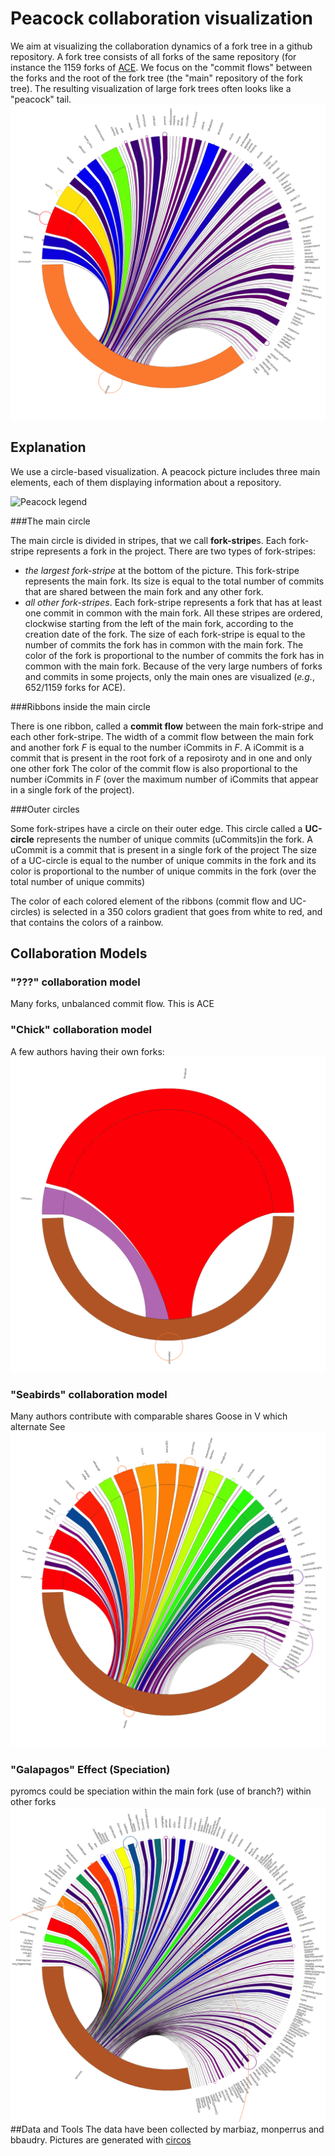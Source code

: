 Peacock collaboration visualization
===================================
We aim at visualizing the collaboration dynamics of a fork tree in a github repository.
A fork tree consists of all forks of the same repository (for instance the 1159 forks of [ACE](https://github.com/ajaxorg/ace).
We focus on the "commit flows" between the forks and the root of the fork tree (the "main" repository of the fork tree). The resulting visualization of large fork trees often looks like a "peacock" tail.
![Peacock collaboration visualization for ACE](/images/ace.png)

Explanation
---------------
We use a circle-based visualization.  A peacock picture includes three main elements, each of them displaying information about a repository.

![Peacock legend](/images/peacock-legend.jpg)

###The main circle 

The main circle is divided in stripes, that we call **fork-stripe**s. Each fork-stripe represents a fork in the project. There are two types of fork-stripes:
* *the largest fork-stripe* at the bottom of the picture. This fork-stripe represents the main fork. Its size is equal to the total number of commits that are shared between the main fork and any other fork.
* *all other fork-stripes*. Each fork-stripe represents a fork that has at least one commit in common with the main fork. All these stripes are ordered, clockwise starting from the left of the main fork, according to the creation date of the fork. The size of each fork-stripe is equal to the number of commits the fork has in common with the main fork. The color of the fork is proportional to the number of commits the fork has in common with the main fork.
Because of the very large numbers of forks and commits in some projects, only the main ones are visualized (*e.g.*, 652/1159 forks for ACE).

###Ribbons inside the main circle 

There is one ribbon, called a **commit flow** between the main fork-stripe and each other fork-stripe. The width of a commit flow between the main fork and another fork *F* is equal to the number iCommits in *F*.
A iCommit is a commit that is present in the root fork of a reposiroty and in one and only one other fork
The color of the commit flow is also proportional to the number iCommits in *F* (over the maximum number of iCommits that appear in a single fork of the project).
 

###Outer circles

Some fork-stripes have a circle on their outer edge. This circle called a **UC-circle** represents the number of unique commits (uCommits)in the fork. A uCommit is a commit that is present in a single fork of the project The size of a UC-circle is equal to the number of unique commits in the fork and its color is proportional to the number of unique commits in the fork (over the total number of unique commits)

The  color of each colored element of the ribbons (commit flow  and UC-circles) is selected in a 350 colors gradient that goes from  white to red, and that contains the colors of a rainbow. 

Collaboration Models
--------------------------------------
### "???" collaboration model
Many forks, unbalanced commit flow.
This is ACE
### "Chick" collaboration model
A few authors having their own forks:
![Chick collaboration visualization for PySynergy](/images/PySynergy.png)
    
### "Seabirds" collaboration model
Many authors contribute with comparable shares
Goose in V which alternate
See 
![Seabirds collaboration visualization for zamboni](/images/zamboni.png)
### "Galapagos" Effect (Speciation)
pyromcs
could be speciation within the main fork (use of branch?)
within other forks
![Galapagos collaboration visualization for pyrocms](/images/pyrocms.png)
##Data and Tools
The data have been collected by marbiaz, monperrus and bbaudry. 
Pictures are generated with [circos](http://circos.ca/ "Circos")
